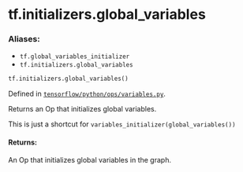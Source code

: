 <div itemscope itemtype="http://developers.google.com/ReferenceObject">
<meta itemprop="name" content="tf.initializers.global_variables" />
<meta itemprop="path" content="Stable" />
</div>

# tf.initializers.global_variables

### Aliases:

* `tf.global_variables_initializer`
* `tf.initializers.global_variables`

``` python
tf.initializers.global_variables()
```



Defined in [`tensorflow/python/ops/variables.py`](/code/stable/tensorflow/python/ops/variables.py).

Returns an Op that initializes global variables.

This is just a shortcut for `variables_initializer(global_variables())`

#### Returns:

An Op that initializes global variables in the graph.